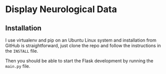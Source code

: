 Display Neurological Data
=========================

## Installation

I use virtualenv and pip on an Ubuntu Linux system and installation from
GitHub is straightforward, just clone the repo and follow the instructions
in the `INSTALL` file.

Then you should be able to start the Flask development by running the
`main.py` file.

